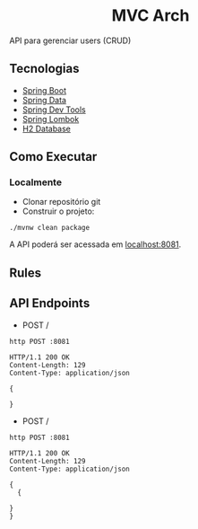 <h1 align="center">
  MVC Arch
</h1>



API para gerenciar users (CRUD) 

## Tecnologias

- [Spring Boot](https://spring.io/projects/spring-boot)
- [Spring Data](https://docs.spring.io/spring-framework/reference/data-access/r2dbc.html)
- [Spring Dev Tools](https://docs.spring.io/spring-framework/)
- [Spring Lombok](https://docs.spring.io/spring-framework/)
- [H2 Database](https://docs.spring.io/spring-framework/)


## Como Executar

### Localmente
- Clonar repositório git
- Construir o projeto:
```
./mvnw clean package
```

A API poderá ser acessada em [localhost:8081](http://localhost:8081).

## Rules




## API Endpoints



- POST /
```
http POST :8081

HTTP/1.1 200 OK
Content-Length: 129
Content-Type: application/json

{
   
}
```

- POST /
```
http POST :8081

HTTP/1.1 200 OK
Content-Length: 129
Content-Type: application/json

{
  {
  
}
} 
```